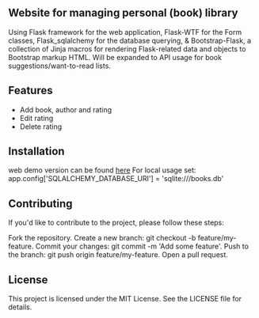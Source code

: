 ## Website for managing personal (book) library
Using Flask framework for the web application, Flask-WTF for the Form classes, Flask_sqlalchemy for the database querying,
& Bootstrap-Flask, a collection of Jinja macros for rendering Flask-related data and objects to Bootstrap markup HTML.
Will be expanded to API usage for book suggestions/want-to-read lists.

## Features
  - Add book, author and rating
  - Edit rating
  - Delete rating

## Installation
web demo version can be found [here](https://library-webapp.onrender.com)
For local usage set: app.config['SQLALCHEMY_DATABASE_URI'] = 'sqlite:///books.db'

## Contributing
If you'd like to contribute to the project, please follow these steps:

Fork the repository.
Create a new branch: git checkout -b feature/my-feature.
Commit your changes: git commit -m 'Add some feature'.
Push to the branch: git push origin feature/my-feature.
Open a pull request.

## License
This project is licensed under the MIT License. See the LICENSE file for details.

